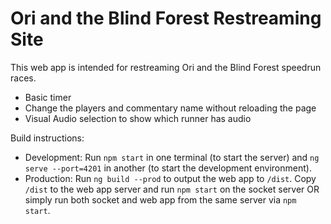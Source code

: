 # Ori and the Blind Forest Restreaming Site

This web app is intended for restreaming Ori and the Blind Forest speedrun races.

* Basic timer
* Change the players and commentary name without reloading the page
* Visual Audio selection to show which runner has audio

Build instructions:
- Development:
Run `npm start` in one terminal (to start the server) and `ng serve --port=4201` in another (to start the development environment).
- Production:
Run `ng build --prod` to output the web app to `/dist`. Copy `/dist` to the web app server and run `npm start` on the socket server OR simply run both socket and web app from the same server via `npm start`.
